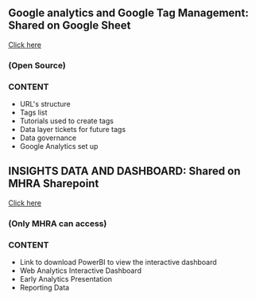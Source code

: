 ## Google analytics and Google Tag Management: Shared on Google Sheet

[Click here](https://docs.google.com/spreadsheets/d/1VUAlII85FTwVs0qNiqep8Z7J3Hpnh7TADxL2A9oHTv8/edit?usp=sharing)

### (Open Source)

### CONTENT

- URL's structure
- Tags list
- Tutorials used to create tags
- Data layer tickets for future tags
- Data governance
- Google Analytics set up

## INSIGHTS DATA AND DASHBOARD: Shared on MHRA Sharepoint

[Click here](https://mhra.sharepoint.com/sites/G2/ts2/SitePages/Web-Analytics-MHRA-Products.aspx)

### (Only MHRA can access)

### CONTENT

- Link to download PowerBI to view the interactive dashboard
- Web Analytics Interactive Dashboard
- Early Analytics Presentation
- Reporting Data
